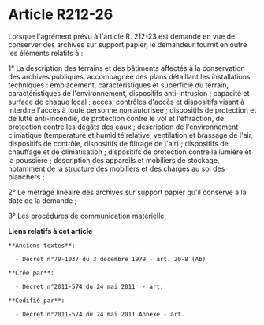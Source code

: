 # Article R212-26

Lorsque l'agrément prévu à l'article R. 212-23 est demandé en vue de conserver des archives sur support papier, le demandeur
fournit en outre les éléments relatifs à :

1° La description des terrains et des bâtiments affectés à la conservation des archives publiques, accompagnée des plans
détaillant les installations techniques : emplacement, caractéristiques et superficie du terrain, caractéristiques de
l'environnement, dispositifs anti-intrusion ; capacité et surface de chaque local ; accès, contrôles d'accès et dispositifs
visant à interdire l'accès à toute personne non autorisée ; dispositifs de protection et de lutte anti-incendie, de
protection contre le vol et l'effraction, de protection contre les dégâts des eaux ; description de l'environnement
climatique (température et humidité relative, ventilation et brassage de l'air, dispositifs de contrôle, dispositifs de
filtrage de l'air) ; dispositifs de chauffage et de climatisation ; dispositifs de protection contre la lumière et la
poussière ; description des appareils et mobiliers de stockage, notamment de la structure des mobiliers et des charges au sol
des planchers ;

2° Le métrage linéaire des archives sur support papier qu'il conserve à la date de la demande ;

3° Les procédures de communication matérielle.

**Liens relatifs à cet article**

	**Anciens textes**:

	  - Décret n°79-1037 du 3 décembre 1979 - art. 20-8 (Ab)

	**Créé par**:

	  - Décret n°2011-574 du 24 mai 2011  - art.

	**Codifié par**:

	  - Décret n°2011-574 du 24 mai 2011 Annexe - art.
